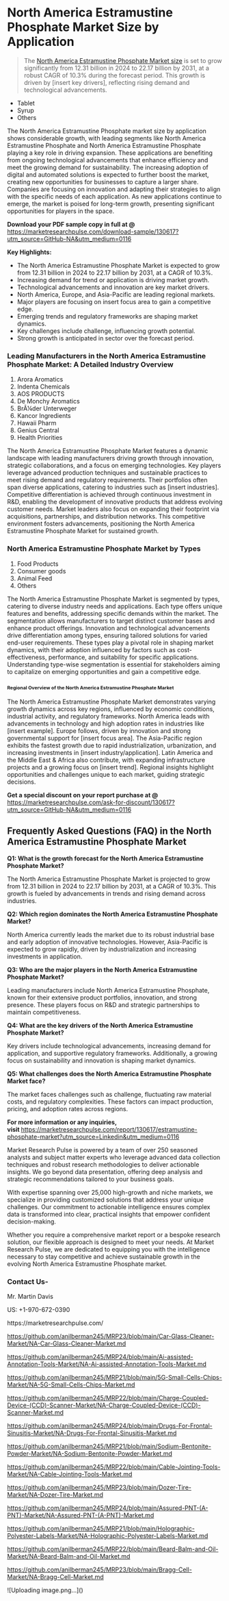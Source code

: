<h1>North America Estramustine Phosphate Market&nbsp;Size by Application</h1><blockquote><p>The <a href="https://marketresearchpulse.com/download-sample/130617?utm_source=GitHub-NA&amp;utm_medium=0116">North America Estramustine Phosphate Market size</a> is set to grow significantly from 12.31 billion in 2024 to 22.17 billion by 2031, at a robust CAGR of 10.3% during the forecast period. This growth is driven by [insert key drivers], reflecting rising demand and technological advancements.</p></blockquote><ul><li>Tablet<li> Syrup<li> Others</li></ul><p>The North America Estramustine Phosphate market size by application shows considerable growth, with leading segments like North America Estramustine Phosphate and North America Estramustine Phosphate playing a key role in driving expansion. These applications are benefiting from ongoing technological advancements that enhance efficiency and meet the growing demand for sustainability. The increasing adoption of digital and automated solutions is expected to further boost the market, creating new opportunities for businesses to capture a larger share. Companies are focusing on innovation and adapting their strategies to align with the specific needs of each application. As new applications continue to emerge, the market is poised for long-term growth, presenting significant opportunities for players in the space.</p><p><strong>Download your PDF sample copy in full at @ </strong><a href="https://marketresearchpulse.com/download-sample/130617?utm_source=GitHub-NA&amp;utm_medium=0116">https://marketresearchpulse.com/download-sample/130617?utm_source=GitHub-NA&amp;utm_medium=0116</a></p><p><strong>Key Highlights: </strong></p><ul><li>The North America Estramustine Phosphate Market is expected to grow from 12.31 billion in 2024 to 22.17 billion by 2031, at a CAGR of 10.3%.</li><li>Increasing demand for trend or application is driving market growth.</li><li>Technological advancements and innovation are key market drivers.</li><li>North America, Europe, and Asia-Pacific are leading regional markets.</li><li>Major players are focusing on insert focus area to gain a competitive edge.</li><li>Emerging trends and regulatory frameworks are shaping market dynamics.</li><li>Key challenges include challenge, influencing growth potential.</li><li>Strong growth is anticipated in sector over the forecast period.</li></ul><h3>Leading Manufacturers in the North America Estramustine Phosphate Market: A Detailed Industry Overview</h3><ol><li>Arora Aromatics</li><li>Indenta Chemicals</li><li>AOS PRODUCTS</li><li>De Monchy Aromatics</li><li>BrÃ¼der Unterweger</li><li>Kancor Ingredients</li><li>Hawaii Pharm</li><li>Genius Central</li><li>Health Priorities</li></ol><div class="flex max-w-full flex-col flex-grow"><div class="min-h-8 text-message flex w-full flex-col items-end gap-2 whitespace-normal break-words [.text-message+&amp;]:mt-5" dir="auto" data-message-author-role="assistant" data-message-id="fd8432e4-4910-450d-b182-61b7bfb0a01f" data-message-model-slug="gpt-4o"><div class="flex w-full flex-col gap-1 empty:hidden first:pt-[3px]"><div class="markdown prose w-full break-words dark:prose-invert light"><p>The North America Estramustine Phosphate Market features a dynamic landscape with leading manufacturers driving growth through innovation, strategic collaborations, and a focus on emerging technologies. Key players leverage advanced production techniques and sustainable practices to meet rising demand and regulatory requirements. Their portfolios often span diverse applications, catering to industries such as [insert industries]. Competitive differentiation is achieved through continuous investment in R&amp;D, enabling the development of innovative products that address evolving customer needs. Market leaders also focus on expanding their footprint via acquisitions, partnerships, and distribution networks. This competitive environment fosters advancements, positioning the North America Estramustine Phosphate Market for sustained growth.</p></div></div></div></div><h3>North America Estramustine Phosphate Market by Types</h3><ol><li>Food Products<li> Consumer goods<li> Animal Feed<li> Others</li></ol><div class="flex max-w-full flex-col flex-grow"><div class="min-h-8 text-message flex w-full flex-col items-end gap-2 whitespace-normal break-words [.text-message+&amp;]:mt-5" dir="auto" data-message-author-role="assistant" data-message-id="084470be-0bb7-4664-bddf-5156b4f41249" data-message-model-slug="gpt-4o-mini"><div class="flex w-full flex-col gap-1 empty:hidden first:pt-[3px]"><div class="markdown prose w-full break-words dark:prose-invert light"><p>The North America Estramustine Phosphate Market is segmented by types, catering to diverse industry needs and applications. Each type offers unique features and benefits, addressing specific demands within the market. The segmentation allows manufacturers to target distinct customer bases and enhance product offerings. Innovation and technological advancements drive differentiation among types, ensuring tailored solutions for varied end-user requirements. These types play a pivotal role in shaping market dynamics, with their adoption influenced by factors such as cost-effectiveness, performance, and suitability for specific applications. Understanding type-wise segmentation is essential for stakeholders aiming to capitalize on emerging opportunities and gain a competitive edge.</p></div></div></div></div><h3><span style="font-size: 11px;">Regional Overview of the North America Estramustine Phosphate Market</span></h3><div class="flex max-w-full flex-col flex-grow"><div class="min-h-8 text-message flex w-full flex-col items-end gap-2 whitespace-normal break-words [.text-message+&amp;]:mt-5" dir="auto" data-message-author-role="assistant" data-message-id="e9038762-ce64-4e30-91c9-9bd413514231" data-message-model-slug="gpt-4o-mini"><div class="flex w-full flex-col gap-1 empty:hidden first:pt-[3px]"><div class="markdown prose w-full break-words dark:prose-invert light"><p>The North America Estramustine Phosphate Market demonstrates varying growth dynamics across key regions, influenced by economic conditions, industrial activity, and regulatory frameworks. North America leads with advancements in technology and high adoption rates in industries like [insert example]. Europe follows, driven by innovation and strong governmental support for [insert focus area]. The Asia-Pacific region exhibits the fastest growth due to rapid industrialization, urbanization, and increasing investments in [insert industry/application]. Latin America and the Middle East &amp; Africa also contribute, with expanding infrastructure projects and a growing focus on [insert trend]. Regional insights highlight opportunities and challenges unique to each market, guiding strategic decisions.</p></div></div></div></div><p><strong>Get a special discount on your report purchase at @ </strong><a href="https://marketresearchpulse.com/ask-for-discount/130617?utm_source=GitHub-NA&amp;utm_medium=0116">https://marketresearchpulse.com/ask-for-discount/130617?utm_source=GitHub-NA&amp;utm_medium=0116</a></p><h2>Frequently Asked Questions (FAQ) in the North America Estramustine Phosphate Market</h2><p><strong>Q1: What is the growth forecast for the North America Estramustine Phosphate Market?</strong></p><p>The North America Estramustine Phosphate Market is projected to grow from 12.31 billion in 2024 to 22.17 billion by 2031, at a CAGR of 10.3%. This growth is fueled by advancements in trends and rising demand across industries.</p><p><strong>Q2: Which region dominates the North America Estramustine Phosphate Market?</strong></p><p>North America currently leads the market due to its robust industrial base and early adoption of innovative technologies. However, Asia-Pacific is expected to grow rapidly, driven by industrialization and increasing investments in application.</p><p><strong>Q3: Who are the major players in the North America Estramustine Phosphate Market?</strong></p><p>Leading manufacturers include North America Estramustine Phosphate, known for their extensive product portfolios, innovation, and strong presence. These players focus on R&amp;D and strategic partnerships to maintain competitiveness.</p><p><strong>Q4: What are the key drivers of the North America Estramustine Phosphate Market?</strong></p><p>Key drivers include technological advancements, increasing demand for application, and supportive regulatory frameworks. Additionally, a growing focus on sustainability and innovation is shaping market dynamics.</p><p><strong>Q5: What challenges does the North America Estramustine Phosphate Market face?</strong></p><p>The market faces challenges such as challenge, fluctuating raw material costs, and regulatory complexities. These factors can impact production, pricing, and adoption rates across regions.</p><p><strong>For more information or any inquiries, visit&nbsp;</strong><a href="https://marketresearchpulse.com/report/130617/estramustine-phosphate-market?utm_source=Linkedin&utm_medium=0116">https://marketresearchpulse.com/report/130617/estramustine-phosphate-market?utm_source=Linkedin&utm_medium=0116</a></p><p>Market Research Pulse is powered by a team of over 250 seasoned analysts and subject matter experts who leverage advanced data collection techniques and robust research methodologies to deliver actionable insights. We go beyond data presentation, offering deep analysis and strategic recommendations tailored to your business goals.</p><p>With expertise spanning over 25,000 high-growth and niche markets, we specialize in providing customized solutions that address your unique challenges. Our commitment to actionable intelligence ensures complex data is transformed into clear, practical insights that empower confident decision-making.</p><p>Whether you require a comprehensive market report or a bespoke research solution, our flexible approach is designed to meet your needs. At Market Research Pulse, we are dedicated to equipping you with the intelligence necessary to stay competitive and achieve sustainable growth in the evolving North America Estramustine Phosphate market.</p><h3><strong>Contact Us-</strong></h3><p>Mr. Martin Davis</p><p>US: +1-970-672-0390</p><p>https://marketresearchpulse.com/</p><p><a href="https://github.com/anilberman245/MRP23/blob/main/Car-Glass-Cleaner-Market/NA-Car-Glass-Cleaner-Market.md">https://github.com/anilberman245/MRP23/blob/main/Car-Glass-Cleaner-Market/NA-Car-Glass-Cleaner-Market.md</a></p><p><a href="https://github.com/anilberman245/MRP24/blob/main/Ai-assisted-Annotation-Tools-Market/NA-Ai-assisted-Annotation-Tools-Market.md">https://github.com/anilberman245/MRP24/blob/main/Ai-assisted-Annotation-Tools-Market/NA-Ai-assisted-Annotation-Tools-Market.md</a></p><p><a href="https://github.com/anilberman245/MRP21/blob/main/5G-Small-Cells-Chips-Market/NA-5G-Small-Cells-Chips-Market.md">https://github.com/anilberman245/MRP21/blob/main/5G-Small-Cells-Chips-Market/NA-5G-Small-Cells-Chips-Market.md</a></p><p><a href="https://github.com/anilberman245/MRP22/blob/main/Charge-Coupled-Device-(CCD)-Scanner-Market/NA-Charge-Coupled-Device-(CCD)-Scanner-Market.md">https://github.com/anilberman245/MRP22/blob/main/Charge-Coupled-Device-(CCD)-Scanner-Market/NA-Charge-Coupled-Device-(CCD)-Scanner-Market.md</a></p><p><a href="https://github.com/anilberman245/MRP24/blob/main/Drugs-For-Frontal-Sinusitis-Market/NA-Drugs-For-Frontal-Sinusitis-Market.md">https://github.com/anilberman245/MRP24/blob/main/Drugs-For-Frontal-Sinusitis-Market/NA-Drugs-For-Frontal-Sinusitis-Market.md</a></p><p><a href="https://github.com/anilberman245/MRP21/blob/main/Sodium-Bentonite-Powder-Market/NA-Sodium-Bentonite-Powder-Market.md">https://github.com/anilberman245/MRP21/blob/main/Sodium-Bentonite-Powder-Market/NA-Sodium-Bentonite-Powder-Market.md</a></p><p><a href="https://github.com/anilberman245/MRP22/blob/main/Cable-Jointing-Tools-Market/NA-Cable-Jointing-Tools-Market.md">https://github.com/anilberman245/MRP22/blob/main/Cable-Jointing-Tools-Market/NA-Cable-Jointing-Tools-Market.md</a></p><p><a href="https://github.com/anilberman245/MRP23/blob/main/Dozer-Tire-Market/NA-Dozer-Tire-Market.md">https://github.com/anilberman245/MRP23/blob/main/Dozer-Tire-Market/NA-Dozer-Tire-Market.md</a></p><p><a href="https://github.com/anilberman245/MRP24/blob/main/Assured-PNT-(A-PNT)-Market/NA-Assured-PNT-(A-PNT)-Market.md">https://github.com/anilberman245/MRP24/blob/main/Assured-PNT-(A-PNT)-Market/NA-Assured-PNT-(A-PNT)-Market.md</a></p><p><a href="https://github.com/anilberman245/MRP21/blob/main/Holographic-Polyester-Labels-Market/NA-Holographic-Polyester-Labels-Market.md">https://github.com/anilberman245/MRP21/blob/main/Holographic-Polyester-Labels-Market/NA-Holographic-Polyester-Labels-Market.md</a></p><p><a href="https://github.com/anilberman245/MRP22/blob/main/Beard-Balm-and-Oil-Market/NA-Beard-Balm-and-Oil-Market.md">https://github.com/anilberman245/MRP22/blob/main/Beard-Balm-and-Oil-Market/NA-Beard-Balm-and-Oil-Market.md</a></p><p><a href="https://github.com/anilberman245/MRP23/blob/main/Bragg-Cell-Market/NA-Bragg-Cell-Market.md">https://github.com/anilberman245/MRP23/blob/main/Bragg-Cell-Market/NA-Bragg-Cell-Market.md</a></p>
![Uploading image.png…]()
